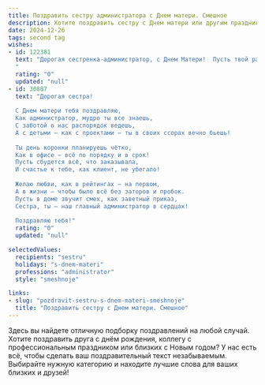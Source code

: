 ```yaml
---
title: Поздравить сестру администратора с Днем матери. Смешное
description: Хотите поздравить сестру с Днем матери или другим праздником? Наш ИИ создаст незабываемое поздравление, а вы обязательно выделитесь среди других.  
date: 2024-12-26
tags: second tag
wishes:
- id: 122381
  text: "Дорогая сестренка-администратор, с Днем Матери!  Пусть твой рабочий день будет таким же гладким, как идеально отутюженная скатерть на праздничном столе, а дети — такими же послушными, как идеально заполненные отчёты!  Желаю тебе моря позитива, океана терпения и хоть капельку свободного времени, чтобы наконец-то насладиться заслуженным отдыхом!  С праздником!
  "
  rating: "0"
  updated: "null"
- id: 30887
  text: "Дорогая сестра!
  
  С Днем матери тебя поздравляю,
  Как администратор, мудро ты все знаешь,
  С заботой о нас распорядок ведешь,
  А с детьми – как с проектами – ты в своих ссорах вечно бьешь!
  
  Ты день коронки планируешь чётко,
  Как в офисе – всё по порядку и в срок!
  Пусть сбудется всё, что заказывала,
  И счастье к тебе, как клиент, не убегало!
  
  Желаю любви, как в рейтингах – на первом,
  А в жизни – чтобы было всё без заторов и пробок.
  Пусть в доме звучит смех, как заветный приказ,
  Сестра, ты – наш главный администратор в сердцах!
  
  Поздравляю тебя!"
  rating: "0"
  updated: "null"

selectedValues:
  recipients: "sestru"
  holidays: "s-dnem-materi"
  professions: "administrator"
  style: "smeshnoje"

links:
- slug: "pozdravit-sestru-s-dnem-materi-smeshnoje"
  title: "Поздравить сестру с Днем матери. Смешное"
---
```


Здесь вы найдете отличную подборку поздравлений на любой случай.
Хотите поздравить друга с днём рождения, коллегу с профессиональным праздником или близких с Новым годом? У нас есть всё, чтобы сделать ваш поздравительный текст незабываемым. Выбирайте нужную категорию и находите лучшие слова для ваших близких и друзей!
